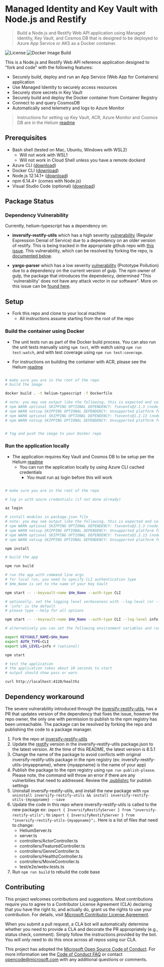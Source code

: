 # Managed Identity and Key Vault with Node.js and Restify

> Build a Node.js and Restify Web API application using Managed Identity, Key Vault, and Cosmos DB that is designed to be deployed to Azure App Service or AKS as a Docker container.

![License](https://img.shields.io/badge/license-MIT-green.svg)
![Docker Image Build](https://github.com/retaildevcrews/helium-typescript/workflows/Docker%20Image%20Build/badge.svg)

This is a Node.js and Restify Web API reference application designed to "fork and code" with the following features:

- Securely build, deploy and run an App Service (Web App for Containers) application
- Use Managed Identity to securely access resources
- Securely store secrets in Key Vault
- Securely build and deploy the Docker container from Container Registry
- Connect to and query CosmosDB
- Automatically send telemetry and logs to Azure Monitor

> Instructions for setting up Key Vault, ACR, Azure Monitor and Cosmos DB are in the Helium [readme](https://github.com/retaildevcrews/helium)

## Prerequisites

- Bash shell (tested on Mac, Ubuntu, Windows with WSL2)
  - Will not work with WSL1
  - Will not work in Cloud Shell unless you have a remote dockerd
- Azure CLI ([download](https://docs.microsoft.com/en-us/cli/azure/install-azure-cli?view=azure-cli-latest))
- Docker CLI ([download](https://docs.docker.com/install/))
- Node.js 12.14.1+ ([download](https://nodejs.org/en/download/))
- npm 6.14.4+ (comes with Node.js)
- Visual Studio Code (optional) ([download](https://code.visualstudio.com/download))

## Package Status

### Dependency Vulnerability

Currently, helium-typescript has a dependency on:

- **inversify-restify-utils** which has a high severity [vulnerability](https://www.npmjs.com/advisories/1171) (Regular Expression Denial of Service) due to a dependency on an older version of restify. This is being tracked in the appropriate github repo with [this issue](https://github.com/inversify/InversifyJS/issues/1158). This vulnerability, which can be resolved by forking the repo, is [documented below](#dependency-workaround).

- **yargs-parser** which has a low severity [vulnerability](https://www.npmjs.com/advisories/1500) (Prototype Pollution) due to a dependency on the current version of gulp. The npm owner of gulp, the package that introduces the dependency, determined "This 'vulnerability' does not have any attack vector in our software". More on this issue can be [found here](https://github.com/gulpjs/gulp/issues/2438).

## Setup

- Fork this repo and clone to your local machine
  - All instructions assume starting from the root of the repo

### Build the container using Docker

- The unit tests run as part of the Docker build process. You can also run the unit tests manually using `npm test`, with watch using `npm run test:watch`, and with test coverage using `npm run test:coverage`.

- For instructions on building the container with ACR, please see the Helium [readme](https://github.com/retaildevcrews/helium)

```bash

# make sure you are in the root of the repo
# build the image

docker build . -t helium-typescript -f Dockerfile

# note: you may see output like the following, this is expected and safe to ignore
# npm WARN optional SKIPPING OPTIONAL DEPENDENCY: fsevents@2.1.3 (node_modules/chokidar/node_modules/fsevents):
# npm WARN notsup SKIPPING OPTIONAL DEPENDENCY: Unsupported platform for fsevents@2.1.3: wanted {"os":"darwin","arch":"any"} (current: {"os":"linux","arch":"x64"})
# npm WARN optional SKIPPING OPTIONAL DEPENDENCY: fsevents@1.2.13 (node_modules/fsevents):
# npm WARN notsup SKIPPING OPTIONAL DEPENDENCY: Unsupported platform for fsevents@1.2.13: wanted {"os":"darwin","arch":"any"} (current: {"os":"linux","arch":"x64"})


# Tag and push the image to your Docker repo

```

### Run the application locally

- The application requires Key Vault and Cosmos DB to be setup per the Helium [readme](https://github.com/retaildevcrews/helium)
  - You can run the application locally by using Azure CLI cached credentials
    - You must run az login before this will work

```bash

# make sure you are in the root of the repo

# log in with azure credentials (if not done already)

az login

# install modules in package.json file
# note: you may see output like the following, this is expected and safe to ignore
# npm WARN optional SKIPPING OPTIONAL DEPENDENCY: fsevents@2.1.3 (node_modules/chokidar/node_modules/fsevents):
# npm WARN notsup SKIPPING OPTIONAL DEPENDENCY: Unsupported platform for fsevents@2.1.3: wanted {"os":"darwin","arch":"any"} (current: {"os":"linux","arch":"x64"})
# npm WARN optional SKIPPING OPTIONAL DEPENDENCY: fsevents@1.2.13 (node_modules/fsevents):
# npm WARN notsup SKIPPING OPTIONAL DEPENDENCY: Unsupported platform for fsevents@1.2.13: wanted {"os":"darwin","arch":"any"} (current: {"os":"linux","arch":"x64"})

npm install

# build the app

npm run build

# run the app with command line args
# for local run, you need to specify CLI authentication type
# $He_Name is set to the name of your Key Vault

npm start -- --keyvault-name $He_Name --auth-type CLI

# optionally, set the logging level verboseness with --log-level (or -l)
# 'info' is the default
# please type --help for all options

npm start -- --keyvault-name $He_Name --auth-type CLI --log-level info

# alternatively you can set the following environment variables and run without command line args

export KEYVAULT_NAME=$He_Name
export AUTH_TYPE=CLI
export LOG_LEVEL=info # (optional)

npm start

# test the application
# the application takes about 10 seconds to start
# output should show pass or warn

curl http://localhost:4120/healthz

```

## Dependency workaround

The severe vulnerability introduced through the [inversify-restify-utils](https://github.com/inversify/inversify-restify-utils/), has a PR that updates version of the dependency that fixes the issue, however the repo owner, the only one with permission to publish to the npm registry has been unreachable. The package can be resolved by forking the repo and publishing the code to a package manager.

1. Fork the repo at [inversify-restify-utils](https://github.com/inversify/inversify-restify-utils/)
2. Update the [restify](https://github.com/restify/node-restify) version in the inversify-restify-utils package.json to the latest version. At the time of this README, the latest version is 8.5.1
3. Change the name of the package to avoid conflicts with original inversify-restify-utils package in the npm registry (ex: inversify-restify-utils-{myappname}, where {myappname} is the name of your app)
4. Publish the package to the npm registry using ```npm run publish-please```. Please note, the command will throw an error if there are any vulnerbilies that need to addressed. Review the [.publishrc](https://github.com/inversify/inversify-restify-utils/blob/master/.publishrc) for publish settings
5. Uninstall inversify-restify-utils, and install the new package with ```npm uninstall inversify-restify-utils && install inversify-restify-utils-{myappname} --save```
6. Update the code in this repo where inversify-restify-utils is called to the new package ex: ```import { InversifyRestifyServer } from "inversify-restify-utils";``` to ```import { InversifyRestifyServer } from "inversify-restify-utils-{myappname}";```. Here is a list of files that need to change:
    - HeliumServer.ts
    - server.ts
    - controllers/ActorController.ts
    - controllers/FeaturedController.ts
    - controllers/GenreController.ts
    - controllers/HealthzController.ts
    - controllers/MovieController.ts
    - test/e2e/webv.tests.ts
7. Run ```npm run build``` to rebuild the code base

## Contributing

This project welcomes contributions and suggestions.  Most contributions require you to agree to a
Contributor License Agreement (CLA) declaring that you have the right to, and actually do, grant us
the rights to use your contribution. For details, visit [Microsoft Contributor License Agreement](https://cla.opensource.microsoft.com).

When you submit a pull request, a CLA bot will automatically determine whether you need to provide
a CLA and decorate the PR appropriately (e.g., status check, comment). Simply follow the instructions
provided by the bot. You will only need to do this once across all repos using our CLA.

This project has adopted the [Microsoft Open Source Code of Conduct](https://opensource.microsoft.com/codeofconduct/).
For more information see the [Code of Conduct FAQ](https://opensource.microsoft.com/codeofconduct/faq/) or
contact [opencode@microsoft.com](mailto:opencode@microsoft.com) with any additional questions or comments.
